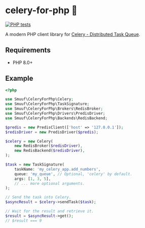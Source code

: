 # celery-for-php 🌱

[![PHP tests](https://github.com/smuuf/celery-for-php/actions/workflows/php.yml/badge.svg)](https://github.com/smuuf/celery-for-php/actions/workflows/php.yml)

A modern PHP client library for [Celery - Distributed Task Queue](https://docs.celeryq.dev).

## Requirements
- PHP 8.0+

## Example

```php
<?php

use Smuuf\CeleryForPhp\Celery;
use Smuuf\CeleryForPhp\TaskSignature;
use Smuuf\CeleryForPhp\Brokers\RedisBroker;
use Smuuf\CeleryForPhp\Drivers\PredisDriver;
use Smuuf\CeleryForPhp\Backends\RedisBackend;

$predis = new PredisClient(['host' => '127.0.0.1']);
$redisDriver = new PredisDriver($predis);

$celery = new Celery(
	new RedisBroker($redisDriver),
	new RedisBackend($redisDriver),
);

$task = new TaskSignature(
	taskName: 'my_celery_app.add_numbers',
	queue: 'my_queue', // Optional, 'celery' by default.
	args: [1, 3, 5],
	// ... more optional arguments.
);

// Send the task into Celery.
$asyncResult = $celery->sendTask($task);

// Wait for the result and retrieve it.
$result = $asyncResult->get();
// $result === 9
```
